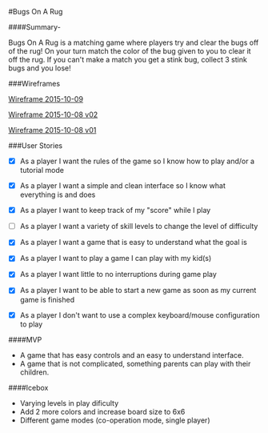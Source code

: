 #Bugs On A Rug

####Summary- 

Bugs On A Rug is a matching game where players try and clear the bugs off of the rug!  On your turn match the color of the bug given to you to clear it off the rug.  If you can't make a match you get a stink bug, collect 3 stink bugs and you lose!

###Wireframes

[Wireframe 2015-10-09](https://raw.githubusercontent.com/matthewybutt/bugs_on_a_rug/master/assets/bugs_wireframe01_2015-10-09.jpg)

[Wireframe 2015-10-08 v02](https://raw.githubusercontent.com/matthewybutt/bugs_on_a_rug/master/assets/bugs_wireframe_2015-10-08_v02.jpg)

[Wireframe 2015-10-08 v01](https://raw.githubusercontent.com/matthewybutt/bugs_on_a_rug/master/assets/bugs_wireframe_2015-10-08_v01.jpg)

###User Stories
* [x] As a player I want the rules of the game so I know how to play and/or a tutorial mode
* [x] As a player I want a simple and clean interface so I know what everything is and does
* [x] As a player I want to keep track of my "score" while I play
* [ ] As a player I want a variety of skill levels to change the level of difficulty
* [x] As a player I want a game that is easy to understand what the goal is
* [x] As a player I want to play a game I can play with my kid(s)
* [x] As a player I want little to no interruptions during game play
* [x] As a player I want to be able to start a new game as soon as my current game is finished
* [x] As a player I don't want to use a complex keyboard/mouse configuration to play


####MVP
* A game that has easy controls and an easy to understand interface.  
* A game that is not complicated, something parents can play with their children.


####Icebox
* Varying levels in play dificulty
* Add 2 more colors and increase board size to 6x6
* Different game modes (co-operation mode, single player)